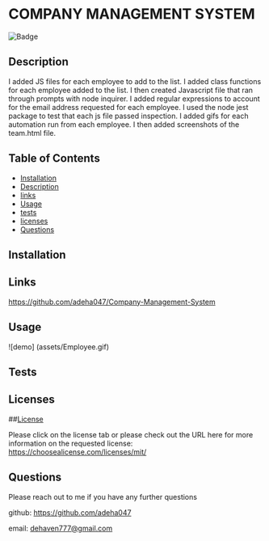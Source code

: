 # COMPANY MANAGEMENT SYSTEM 
  ![Badge](https://img.shields.io/badge/license-MIT-blue)

  ## Description 

I added JS files for each employee to add to the list. 
I added class functions for each employee added to the list. 
I then created Javascript file that ran through prompts with node inquirer. 
I added regular expressions to account for the email address requested for each employee. 
I used the node jest package to test that each js file passed inspection. 
I added gifs for each automation run from each employee.
I then added screenshots of the team.html file. 






## Table of Contents

* [Installation](#installation)
* [Description](#Description)
* [links](#links)
* [Usage](#Usage)
* [tests](#tests)
* [licenses](#licenses)
* [Questions](#Questions)


## Installation



## Links 
https://github.com/adeha047/Company-Management-System




## Usage
![demo] (assets/Employee.gif)


## Tests



## Licenses

##[License](https://choosealicense.com/licenses/mit/)

Please click on the license tab or please check out the URL here for more information on the requested license: https://choosealicense.com/licenses/mit/


## Questions

Please reach out to me if you have any further questions 

github: https://github.com/adeha047

email: dehaven777@gmail.com


